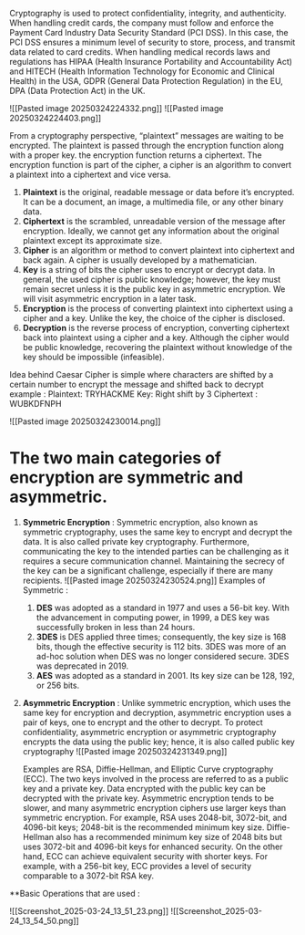 Cryptography is used to protect confidentiality, integrity, and authenticity. When handling credit cards, the company must follow and enforce the Payment Card Industry Data Security Standard (PCI DSS). In this case, the PCI DSS ensures a minimum level of security to store, process, and transmit data related to card credits. When handling medical records  laws and regulations has  HIPAA (Health Insurance Portability and Accountability Act) and HITECH (Health Information Technology for Economic and Clinical Health) in the USA, GDPR (General Data Protection Regulation) in the EU, DPA (Data Protection Act) in the UK. 

![[Pasted image 20250324224332.png]]
![[Pasted image 20250324224403.png]]

From a cryptography perspective, “plaintext” messages are waiting to be encrypted. The plaintext is passed through the encryption function along with a proper key. the encryption function returns a ciphertext. The encryption function is part of the cipher, a cipher is an algorithm to convert a plaintext into a ciphertext and vice versa.

1. **Plaintext** is the original, readable message or data before it’s encrypted. It can be a document, an image, a multimedia file, or any other binary data.
2. **Ciphertext** is the scrambled, unreadable version of the message after encryption. Ideally, we cannot get any information about the original plaintext except its approximate size.
3. **Cipher** is an algorithm or method to convert plaintext into ciphertext and back again. A cipher is usually developed by a mathematician.
4. **Key** is a string of bits the cipher uses to encrypt or decrypt data. In general, the used cipher is public knowledge; however, the key must remain secret unless it is the public key in asymmetric encryption. We will visit asymmetric encryption in a later task.
5. **Encryption** is the process of converting plaintext into ciphertext using a cipher and a key. Unlike the key, the choice of the cipher is disclosed.
6. **Decryption** is the reverse process of encryption, converting ciphertext back into plaintext using a cipher and a key. Although the cipher would be public knowledge, recovering the plaintext without knowledge of the key should be impossible (infeasible).

Idea behind Caesar Cipher is simple where characters are shifted by a certain number to encrypt the message and shifted back to decrypt example :
Plaintext: TRYHACKME
Key: Right shift by 3
Ciphertext : WUBKDFNPH

![[Pasted image 20250324230014.png]]

# The two main categories of encryption are symmetric and asymmetric.

1. **Symmetric Encryption** :
	Symmetric encryption, also known as symmetric cryptography, uses the same key to encrypt and decrypt the data. It is also called private key cryptography. Furthermore, communicating the key to the intended parties can be challenging as it requires a secure communication channel. Maintaining the secrecy of the key can be a significant challenge, especially if there are many recipients. 
	![[Pasted image 20250324230524.png]]
	Examples of Symmetric :
	1. **DES** was adopted as a standard in 1977 and uses a 56-bit key. With the advancement in computing power, in 1999, a DES key was successfully broken in less than 24 hours.
	2. **3DES** is DES applied three times; consequently, the key size is 168 bits, though the effective security is 112 bits. 3DES was more of an ad-hoc solution when DES was no longer considered secure. 3DES was deprecated in 2019. 
	3. **AES** was adopted as a standard in 2001. Its key size can be 128, 192, or 256 bits.
	
2. **Asymmetric Encryption** :
	Unlike symmetric encryption, which uses the same key for encryption and decryption, asymmetric encryption uses a pair of keys, one to encrypt and the other to decrypt.  To protect confidentiality, asymmetric encryption or asymmetric cryptography encrypts the data using the public key; hence, it is also called public key cryptography 
	![[Pasted image 20250324231349.png]]
	
	Examples are RSA, Diffie-Hellman, and Elliptic Curve cryptography (ECC). The two keys involved in the process are referred to as a public key and a private key. Data encrypted with the public key can be decrypted with the private key. Asymmetric encryption tends to be slower, and many asymmetric encryption ciphers use larger keys than symmetric encryption. For example, RSA uses 2048-bit, 3072-bit, and 4096-bit keys; 2048-bit is the recommended minimum key size. Diffie-Hellman also has a recommended minimum key size of 2048 bits but uses 3072-bit and 4096-bit keys for enhanced security. On the other hand, ECC can achieve equivalent security with shorter keys. For example, with a 256-bit key, ECC provides a level of security comparable to a 3072-bit RSA key.

**Basic Operations that are used :

![[Screenshot_2025-03-24_13_51_23.png]]
![[Screenshot_2025-03-24_13_54_50.png]]





